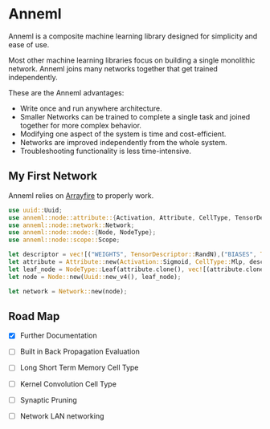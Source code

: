 # Anneml

Anneml is a composite machine learning library designed for simplicity and ease of use.

Most other machine learning libraries focus on building a single monolithic network. Anneml joins many networks together that get trained independently.

These are the Anneml advantages:

- Write once and run anywhere architecture.
- Smaller Networks can be trained to complete a single task and joined together for more complex behavior.
- Modifying one aspect of the system is time and cost-efficient.
- Networks are improved independently from the whole system.
- Troubleshooting functionality is less time-intensive.

## My First Network
Anneml relies on [Arrayfire](https://github.com/arrayfire/arrayfire-rust "Arrayfire") to properly work.

```rust
use uuid::Uuid;
use anneml::node::attribute::{Activation, Attribute, CellType, TensorDescriptor};
use anneml::node::network::Network;
use anneml::node::node::{Node, NodeType};
use anneml::node::scope::Scope;

let descriptor = vec![("WEIGHTS", TensorDescriptor::RandN),("BIASES", TensorDescriptor::Const(1.3))];
let attribute = Attribute::new(Activation::Sigmoid, CellType::Mlp, descriptor, Scope::new(1,1));
let leaf_node = NodeType::Leaf(attribute.clone(), vec![(attribute.clone(), 3), (attribute.clone(), 2)]);
let node = Node::new(Uuid::new_v4(), leaf_node);

let network = Network::new(node);
```



## Road Map

- [x] Further Documentation
- [ ] Built in Back Propagation Evaluation
- [ ] Long Short Term Memory Cell Type
- [ ] Kernel Convolution Cell Type
- [ ] Synaptic Pruning
- [ ] Network LAN networking





